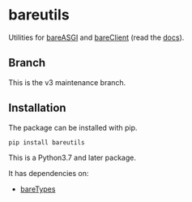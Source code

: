 # bareutils

Utilities for [bareASGI](https://github.com/rob-blackbourn/bareASGI)
and [bareClient](https://github.com/rob-blackbourn/bareClient)
(read the [docs](https://rob-blackbourn.github.io/bareUtils/)).

## Branch

This is the v3 maintenance branch.

## Installation

The package can be installed with pip.

```bash
pip install bareutils
```

This is a Python3.7 and later package.

It has dependencies on:

* [bareTypes](https://github.com/rob-blackbourn/bareTypes)
